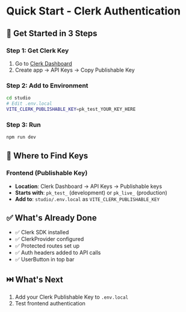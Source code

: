 # Quick Start - Clerk Authentication

## 🚀 Get Started in 3 Steps

### Step 1: Get Clerk Key

1. Go to [Clerk Dashboard](https://dashboard.clerk.com)
2. Create app → API Keys → Copy Publishable Key

### Step 2: Add to Environment

```bash
cd studio
# Edit .env.local
VITE_CLERK_PUBLISHABLE_KEY=pk_test_YOUR_KEY_HERE
```

### Step 3: Run

```bash
npm run dev
```

## 🔑 Where to Find Keys

### Frontend (Publishable Key)

- **Location**: Clerk Dashboard → API Keys → Publishable keys
- **Starts with**: `pk_test_` (development) or `pk_live_` (production)
- **Add to**: `studio/.env.local` as `VITE_CLERK_PUBLISHABLE_KEY`

## ✅ What's Already Done

- ✅ Clerk SDK installed
- ✅ ClerkProvider configured
- ✅ Protected routes set up
- ✅ Auth headers added to API calls
- ✅ UserButton in top bar

## ⏭️ What's Next

1. Add your Clerk Publishable Key to `.env.local`
2. Test frontend authentication
